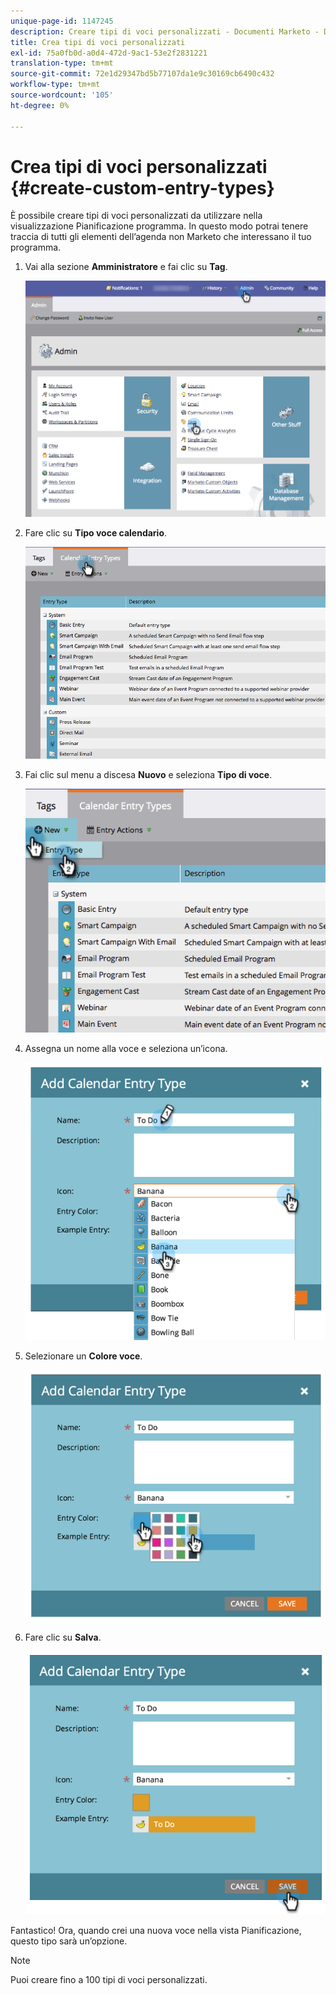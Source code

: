 ```yaml
---
unique-page-id: 1147245
description: Creare tipi di voci personalizzati - Documenti Marketo - Documentazione del prodotto
title: Crea tipi di voci personalizzati
exl-id: 75a0fb0d-a0d4-472d-9ac1-53e2f2831221
translation-type: tm+mt
source-git-commit: 72e1d29347bd5b77107da1e9c30169cb6490c432
workflow-type: tm+mt
source-wordcount: '105'
ht-degree: 0%

---
```


# Crea tipi di voci personalizzati {#create-custom-entry-types}

È possibile creare tipi di voci personalizzati da utilizzare nella visualizzazione Pianificazione programma. In questo modo potrai tenere traccia di tutti gli elementi dell’agenda non Marketo che interessano il tuo programma.

1. Vai alla sezione **Amministratore** e fai clic su **Tag**.

   ![](assets/admintags.png)

1. Fare clic su **Tipo voce calendario**.

   ![](assets/image2014-9-15-15-3a41-3a33.png)

1. Fai clic sul menu a discesa **Nuovo** e seleziona **Tipo di voce**.

   ![](assets/image2014-9-15-15-3a41-3a58.png)

1. Assegna un nome alla voce e seleziona un’icona.

   ![](assets/image2014-9-15-16-3a11-3a24.png)

1. Selezionare un **Colore voce**.

   ![](assets/image2014-9-15-16-3a3-3a55.png)

1. Fare clic su **Salva**.

   ![](assets/image2014-9-15-16-3a4-3a14.png)

Fantastico! Ora, quando crei una nuova voce nella vista Pianificazione, questo tipo sarà un’opzione.

>[!NOTE]
>
>Puoi creare fino a 100 tipi di voci personalizzati.
